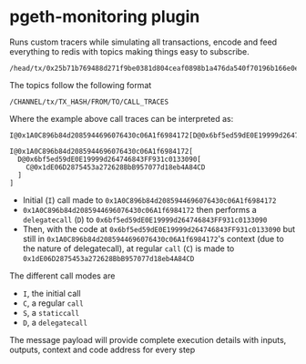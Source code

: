 # pgeth-monitoring plugin

Runs custom tracers while simulating all transactions, encode and feed everything to redis with topics making things easy to subscribe.

```
/head/tx/0x25b71b769488d271f9be0381d804ceaf0898b1a476da540f70196b166e0e1017/0x94232B820E820750B391C585D4456D87Db6512Bd/0x1A0C896b84d2085944696076430c06A1f6984172/I@0x1A0C896b84d2085944696076430c06A1f6984172[D@0x6bf5ed59dE0E19999d264746843FF931c0133090[C@0x1dE06D2875453a272628BbB957077d18eb4A84CD]]
```

The topics follow the following format

```
/CHANNEL/tx/TX_HASH/FROM/TO/CALL_TRACES
```

Where the example above call traces can be interpreted as:

```
I@0x1A0C896b84d2085944696076430c06A1f6984172[D@0x6bf5ed59dE0E19999d264746843FF931c0133090[C@0x1dE06D2875453a272628BbB957077d18eb4A84CD]]

I@0x1A0C896b84d2085944696076430c06A1f6984172[
  D@0x6bf5ed59dE0E19999d264746843FF931c0133090[
    C@0x1dE06D2875453a272628BbB957077d18eb4A84CD
  ]
]
```

- Initial (`I`) call made to `0x1A0C896b84d2085944696076430c06A1f6984172`
- `0x1A0C896b84d2085944696076430c06A1f6984172` then performs a `delegatecall` (`D`) to `0x6bf5ed59dE0E19999d264746843FF931c0133090`
- Then, with the code at `0x6bf5ed59dE0E19999d264746843FF931c0133090` but still in `0x1A0C896b84d2085944696076430c06A1f6984172`'s context (due to the nature of delegatecall), at regular `call` (`C`) is made to `0x1dE06D2875453a272628BbB957077d18eb4A84CD`

The different call modes are 

- `I`, the initial call
- `C`, a regular `call`
- `S`, a `staticcall`
- `D`, a `delegatecall`

The message payload will provide complete execution details with inputs, outputs, context and code address for every step
